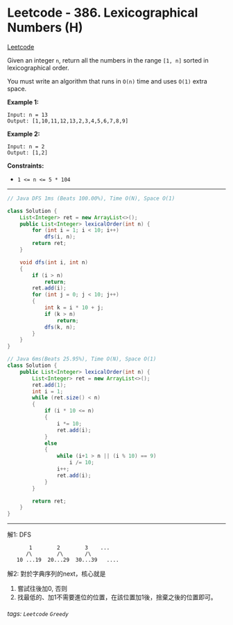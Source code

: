 # Leetcode - 386. Lexicographical Numbers (H)

[Leetcode](https://leetcode.com/problems/lexicographical-numbers/)

Given an integer `n`, return all the numbers in the range `[1, n]` sorted in lexicographical order.

You must write an algorithm that runs in `O(n)` time and uses `O(1)` extra space. 

**Example 1:**
```
Input: n = 13
Output: [1,10,11,12,13,2,3,4,5,6,7,8,9]
```
**Example 2:**
```
Input: n = 2
Output: [1,2]
```
**Constraints:**

-   `1 <= n <= 5 * 104`

---
```java
// Java DFS 1ms (Beats 100.00%), Time O(N), Space O(1)

class Solution {
    List<Integer> ret = new ArrayList<>();
    public List<Integer> lexicalOrder(int n) {
        for (int i = 1; i < 10; i++)
            dfs(i, n);
        return ret;
    }

    void dfs(int i, int n)
    {
        if (i > n)
            return;
        ret.add(i);
        for (int j = 0; j < 10; j++)
        {
            int k = i * 10 + j;
            if (k > n)
                return;
            dfs(k, n);
        }
    }
}  
```
```java
// Java 6ms(Beats 25.95%), Time O(N), Space O(1)
class Solution {
    public List<Integer> lexicalOrder(int n) {
        List<Integer> ret = new ArrayList<>();
        ret.add(1);
        int i = 1;
        while (ret.size() < n)
        {
            if (i * 10 <= n)
            {
                i *= 10;
                ret.add(i);
            }
            else
            {
                while (i+1 > n || (i % 10) == 9)
                    i /= 10;
                i++;
                ret.add(i);
            }
        }

        return ret;
    }
}
```

---
解1: DFS
```
       1        2        3    ...
      /\        /\       /\
   10 ...19  20...29  30...39   ....
```

解2:
對於字典序列的next，核心就是
1.  嘗試往後加0, 否则
2.  找最低的、加1不需要進位的位置，在該位置加1後，捨棄之後的位置即可。

###### tags: `Leetcode` `Greedy`